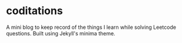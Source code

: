 # coditations
A mini blog to keep record of the things I learn while solving Leetcode questions. Built using Jekyll's minima theme.
